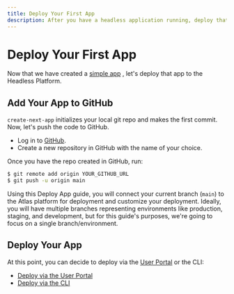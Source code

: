 ```yaml
---
title: Deploy Your First App
description: After you have a headless application running, deploy that application to the Atlas Headless Platform.
---
```


# Deploy Your First App

Now that we have created a [simple app](/guides/getting-started/create-app) , let's deploy that app to the Headless Platform.

## Add Your App to GitHub

`create-next-app` initializes your local git repo and makes the first commit. Now, let's push the code to GitHub.

- Log in to [GitHub](https://github.com).
- Create a new repository in GitHub with the name of your choice.

Once you have the repo created in GitHub, run:

```bash
$ git remote add origin YOUR_GITHUB_URL
$ git push -u origin main
```

Using this Deploy App guide, you will connect your current branch (`main`) to the Atlas platform for deployment and customize your deployment. Ideally, you will have multiple branches representing environments like production, staging, and development, but for this guide's purposes, we're going to focus on a single branch/environment.

## Deploy Your App

At this point, you can decide to deploy via the [User Portal](https://my.wpengine.com) or the CLI:

- [Deploy via the User Portal](/guides/getting-started/deploy-app/portal)
- [Deploy via the CLI](/guides/getting-started/deploy-app/cli)
